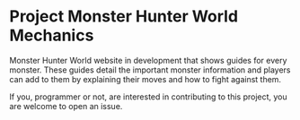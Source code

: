 # Project Monster Hunter World Mechanics
Monster Hunter World website in development that shows guides for every monster. These guides detail the important monster information and players can add to them by explaining their moves and how to fight against them. 

If you, programmer or not, are interested in contributing to this project, you are welcome to open an issue.
